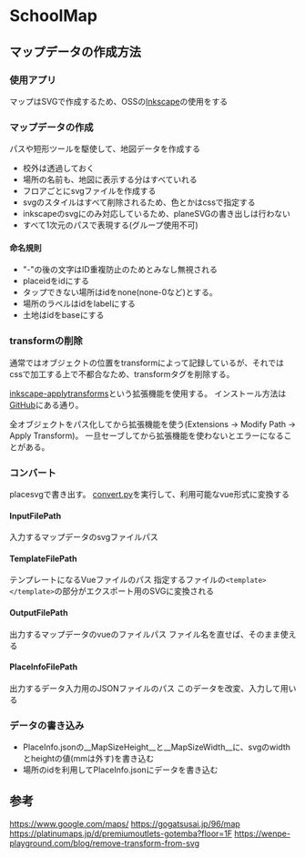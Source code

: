 # SchoolMap

## マップデータの作成方法

### 使用アプリ

マップはSVGで作成するため、OSSの[Inkscape](https://inkscape.org/ja/)の使用をする

### マップデータの作成

パスや短形ツールを駆使して、地図データを作成する

- 校外は透過しておく
- 場所の名前も、地図に表示する分はすべていれる
- フロアごとにsvgファイルを作成する
- svgのスタイルはすべて削除されるため、色とかはcssで指定する
- inkscapeのsvgにのみ対応しているため、planeSVGの書き出しは行わない
- すべて1次元のパスで表現する(グループ使用不可)

#### 命名規則

- "-"の後の文字はID重複防止のためとみなし無視される
- placeidをidにする
- タップできない場所はidをnone(none-0など)とする。
- 場所のラベルはidをlabelにする
- 土地はidをbaseにする

### transformの削除

通常ではオブジェクトの位置をtransformによって記録しているが、それではcssで加工する上で不都合なため、transformタグを削除する。

[inkscape-applytransforms](https://github.com/Klowner/inkscape-applytransforms)という拡張機能を使用する。
インストール方法は[GitHub](https://github.com/Klowner/inkscape-applytransforms?tab=readme-ov-file#installation)にある通り。

全オブジェクトをパス化してから拡張機能を使う(Extensions -> Modify Path -> Apply Transform)。
一旦セーブしてから拡張機能を使わないとエラーになることがある。

### コンバート

placesvgで書き出す。
[convert.py](MapConverter\convert.py)を実行して、利用可能なvue形式に変換する

#### InputFilePath

入力するマップデータのsvgファイルパス

#### TemplateFilePath

テンプレートになるVueファイルのパス
指定するファイルの`<template></template>`の部分がエクスポート用のSVGに変換される

#### OutputFilePath

出力するマップデータのvueのファイルパス
ファイル名を直せば、そのまま使える

#### PlaceInfoFilePath

出力するデータ入力用のJSONファイルのパス
このデータを改変、入力して用いる

### データの書き込み

- PlaceInfo.jsonの__MapSizeHeight__と__MapSizeWidth__に、svgのwidthとheightの値(mmは外す)を書き込む
- 場所のidを利用してPlaceInfo.jsonにデータを書き込む

## 参考

<https://www.google.com/maps/>
<https://gogatsusai.jp/96/map>
<https://platinumaps.jp/d/premiumoutlets-gotemba?floor=1F>
<https://wenpe-playground.com/blog/remove-transform-from-svg>
